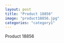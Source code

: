 ```yaml
---
layout: post
title: "Product 18856"
image: "product18856.jpg"
categories: "category1"
---
```

Product 18856
